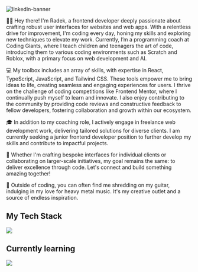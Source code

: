 ![linkedin-banner](https://github.com/Radexman/Radexman/assets/106437063/3f396832-1f8b-4b97-8a67-f5b7e5c41b7e)

<p>
👨‍💻 Hey there! I'm Radek, a frontend developer deeply passionate about crafting robust user interfaces for websites and web apps. With a relentless drive for improvement, I'm coding every day, honing my skills and exploring new techniques to elevate my work. Currently, I’m a programming coach at Coding Giants, where I teach children and teenagers the art of code, introducing them to various coding environments such as Scratch and Roblox, with a primary focus on web development and AI.

💻 My toolbox includes an array of skills, with expertise in React, TypeScript, JavaScript, and Tailwind CSS. These tools empower me to bring ideas to life, creating seamless and engaging experiences for users. I thrive on the challenge of coding competitions like Frontend Mentor, where I continually push myself to learn and innovate. I also enjoy contributing to the community by providing code reviews and constructive feedback to fellow developers, fostering collaboration and growth within our ecosystem.

🎓 In addition to my coaching role, I actively engage in freelance web development work, delivering tailored solutions for diverse clients. I am currently seeking a junior frontend developer position to further develop my skills and contribute to impactful projects.

🤝 Whether I'm crafting bespoke interfaces for individual clients or collaborating on larger-scale initiatives, my goal remains the same: to deliver excellence through code. Let's connect and build something amazing together!

🎸 Outside of coding, you can often find me shredding on my guitar, indulging in my love for heavy metal music. It's my creative outlet and a source of endless inspiration.

</p>
<h2>My Tech Stack</h2>
<img src="https://skillicons.dev/icons?i=react,redux,js,ts,css,html,tailwind,scss,git,vite,vitest,firebase,jest,figma,bash,vscode" />
<h2>Currently learning</h2>
<img src="https://skillicons.dev/icons?i=linux,py,materialui,mongodb,threejs" />

